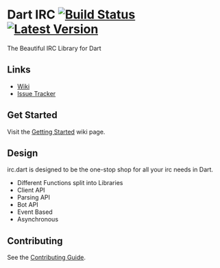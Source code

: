 # Dart IRC [![Build Status](https://drone.io/github.com/DirectMyFile/irc.dart/status.png)](https://drone.io/github.com/DirectMyFile/irc.dart/latest) [![Latest Version](http://img.shields.io/badge/pub-1.2.7-blue.svg)](http://pub.dartlang.org/packages/irc)

The Beautiful IRC Library for Dart

## Links

- [Wiki]
- [Issue Tracker]

## Get Started

Visit the [Getting Started] wiki page.

## Design

irc.dart is designed to be the one-stop shop for all your irc needs in Dart.

- Different Functions split into Libraries
- Client API
- Parsing API
- Bot API
- Event Based
- Asynchronous

## Contributing

See the [Contributing Guide].

[Getting Started]: https://github.com/DirectMyFile/irc.dart/wiki/Getting-Started
[Wiki]: https://github.com/DirectMyFile/irc.dart/wiki/Home
[Issue Tracker]: https://github.com/DirectMyFile/irc.dart/issues
[Contributing Guide]: https://github.com/DirectMyFile/irc.dart/blob/master/CONTRIBUTING.md
[Pub Package]: https://pub.dartlang.org/packages/irc